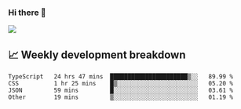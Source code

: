 ### Hi there 👋
<img align="center" src="https://github-readme-stats.vercel.app/api?username=Tumao727&show_icons=true&hide_title=true&theme=dracula" />


## 📈 Weekly development breakdown
<!--START_SECTION:waka-->

```text
TypeScript   24 hrs 47 mins  ██████████████████████▒░░   89.99 %
CSS          1 hr 25 mins    █▒░░░░░░░░░░░░░░░░░░░░░░░   05.20 %
JSON         59 mins         █░░░░░░░░░░░░░░░░░░░░░░░░   03.61 %
Other        19 mins         ▒░░░░░░░░░░░░░░░░░░░░░░░░   01.19 %
```

<!--END_SECTION:waka-->